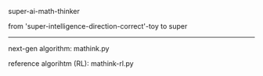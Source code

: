super-ai-math-thinker

from 'super-intelligence-direction-correct'-toy to super

---------

next-gen algorithm:  mathink.py

reference algorihtm (RL): mathink-rl.py


    
